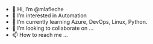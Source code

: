 - 👋 Hi, I’m @mlafleche
- 👀 I’m interested in Automation
- 🌱 I’m currently learning Azure, DevOps, Linux, Python.
- 💞️ I’m looking to collaborate on ...
- 📫 How to reach me ...

<!---
mlafleche/mlafleche is a ✨ special ✨ repository because its `README.md` (this file) appears on your GitHub profile.
You can click the Preview link to take a look at your changes.
--->
